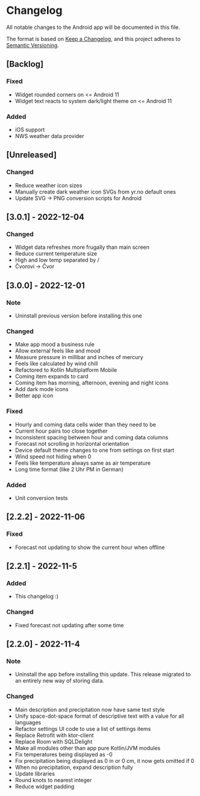 # Changelog
All notable changes to the Android app will be documented in this file.

The format is based on [Keep a Changelog](https://keepachangelog.com/en/1.0.0/),
and this project adheres to [Semantic Versioning](https://semver.org/spec/v2.0.0.html).

## [Backlog]
### Fixed
- Widget rounded corners on <= Android 11
- Widget text reacts to system dark/light theme on <= Android 11
### Added
- iOS support
- NWS weather data provider

## [Unreleased]
### Changed
- Reduce weather icon sizes
- Manually create dark weather icon SVGs from yr.no default ones
- Update SVG -> PNG conversion scripts for Android

## [3.0.1] - 2022-12-04
### Changed
- Widget data refreshes more frugally than main screen
- Reduce current temperature size
- High and low temp separated by /
- Čvorovi -> Čvor

## [3.0.0] - 2022-12-01
### Note
- Uninstall previous version before installing this one
### Changed
- Make app mood a business rule
- Allow external feels like and mood
- Measure pressure in millibar and inches of mercury
- Feels like calculated by wind chill
- Refactored to Kotlin Multiplatform Mobile
- Coming item expands to card
- Coming item has morning, afternoon, evening and night icons
- Add dark mode icons
- Better app icon
### Fixed
- Hourly and coming data cells wider than they need to be
- Current hour pairs too close together
- Inconsistent spacing between hour and coming data columns
- Forecast not scrolling in horizontal orientation
- Device default theme changes to one from settings on first start
- Wind speed not hiding when 0
- Feels like temperature always same as air temperature
- Long time format (like 2 Uhr PM in German)
### Added
- Unit conversion tests

## [2.2.2] - 2022-11-06
### Fixed
- Forecast not updating to show the current hour when offline

## [2.2.1] - 2022-11-5
### Added
- This changelog :)
### Changed
- Fixed forecast not updating after some time

## [2.2.0] - 2022-11-4
### Note
- Uninstall the app before installing this update. This release migrated to 
an entirely new way of storing data.
### Changed
- Main description and precipitation now have same text style
- Unify space-dot-space format of descriptive text with a value for all languages
- Refactor settings UI code to use a list of settings items
- Replace Retrofit with ktor-client
- Replace Room with SQLDelight
- Make all modules other than app pure Kotlin/JVM modules
- Fix temperatures being displayed as -0
- Fix precipitation being displayed as 0 in or 0 cm, it now gets omitted if 0
- When no precipitation, expand description fully
- Update libraries
- Round knots to nearest integer
- Reduce widget padding